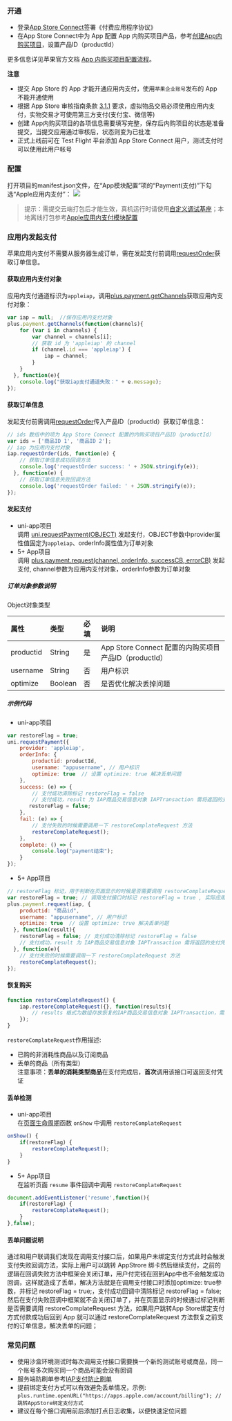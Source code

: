 ### 开通  
- 登录[App Store Connect](https://appstoreconnect.apple.com/)签署《付费应用程序协议》
- 在App Store Connect中为 App 配置 App 内购买项目产品，参考[创建App内购买项目](https://help.apple.com/app-store-connect/#/devae49fb316)，设置产品ID（productId）

更多信息详见苹果官方文档 [App 内购买项目配置流程](https://help.apple.com/app-store-connect/#/devb57be10e7)。

**注意**  
- 提交 App Store 的 App 才能开通应用内支付，使用`苹果企业账号`发布的 App 不能开通使用  
- 根据 App Store 审核指南条款 [3.1.1](https://developer.apple.com/cn/app-store/review/guidelines/#in-app-purchase) 要求，虚拟物品交易必须使用应用内支付，实物交易才可使用第三方支付(支付宝、微信等)
- 创建 App内购买项目的各项信息需要填写完整，保存后内购项目的状态是准备提交，当提交应用通过审核后，状态则变为已批准
- 正式上线前可在 Test Flight 平台添加 App Store Connect 用户，测试支付时可以使用此用户帐号


### 配置  
打开项目的manifest.json文件，在“App模块配置”项的“Payment(支付)”下勾选“Apple应用内支付”：
![](https://partner-dcloud-native.oss-cn-hangzhou.aliyuncs.com/images/uniapp/payment/iap_setup_manifest_info.png)

> 提示：需提交云端打包后才能生效，真机运行时请使用[自定义调试基座](https://ask.dcloud.net.cn/article/35115)；本地离线打包参考[Apple应用内支付模块配置](https://nativesupport.dcloud.net.cn/AppDocs/usemodule/iOSModuleConfig/pay?id=%e8%8b%b9%e6%9e%9c%e5%ba%94%e7%94%a8%e5%86%85%e8%b4%ad%e6%94%af%e4%bb%98)

### 应用内发起支付

苹果应用内支付不需要从服务器生成订单，需在发起支付前调用[requestOrder](https://www.html5plus.org/doc/zh_cn/payment.html#plus.payment.PaymentChannel.requestOrder)获取订单信息。

#### 获取应用内支付对象
应用内支付通道标识为`appleiap`，调用[plus.payment.getChannels](https://www.html5plus.org/doc/zh_cn/payment.html#plus.payment.getChannels)获取应用内支付对象：
```  js
var iap = null;  //保存应用内支付对象
plus.payment.getChannels(function(channels){
    for (var i in channels) {
        var channel = channels[i];
        // 获取 id 为 'appleiap' 的 channel  
        if (channel.id === 'appleiap') {
            iap = channel;
        }
    }
  }, function(e){
    console.log("获取iap支付通道失败：" + e.message);
});
```

#### 获取订单信息
发起支付前需调用[requestOrder](https://www.html5plus.org/doc/zh_cn/payment.html#plus.payment.PaymentChannel.requestOrder)传入产品ID（productId）获取订单信息：
```  js
// ids 数组中的项为 App Store Connect 配置的内购买项目产品ID（productId）
var ids = ['商品ID 1', '商品ID 2'];
// iap 为应用内支付对象 
iap.requestOrder(ids, function(e) {  
    // 获取订单信息成功回调方法  
    console.log('requestOrder success: ' + JSON.stringify(e));
  }, function(e) {
    // 获取订单信息失败回调方法  
    console.log('requestOrder failed: ' + JSON.stringify(e));
});
```

#### 发起支付
- uni-app项目  
调用 [uni.requestPayment(OBJECT)](https://uniapp.dcloud.io/api/plugins/payment?id=requestpayment) 发起支付，OBJECT参数中provider属性值固定为`appleiap`、orderInfo属性值为订单对象
- 5+ App项目  
调用 [plus.payment.request(channel, orderInfo, successCB, errorCB)](https://www.html5plus.org/doc/zh_cn/payment.html#plus.payment.request) 发起支付, channel参数为应用内支付对象，orderInfo参数为订单对象

##### 订单对象参数说明  
Object对象类型

| 属性 | 类型 | 必填 | 说明 |
| :--- | :--- | :--- | :--- |
| productid | String | 是 | App Store Connect 配置的内购买项目产品ID（productId） |
| username | String | 否 | 用户标识 |
| optimize | Boolean | 否 | 是否优化解决丢掉问题 |

##### 示例代码
- uni-app项目
```  js
var restoreFlag = true;
uni.requestPayment({
    provider: 'appleiap',
    orderInfo: {
        productid: productId,    
        username: "appusername", // 用户标识
        optimize: true  // 设置 optimize: true 解决丢单问题  
    },
    success: (e) => {
        // 支付成功清除标记 restoreFlag = false  
        // 支付成功，result 为 IAP商品交易信息对象 IAPTransaction 需将返回的支付凭证传给后端进行二次认证 
       restoreFlag = false;
    },
    fail: (e) => {
        // 支付失败的时候需要调用一下 restoreComplateRequest 方法  
        restoreComplateRequest();
    },
    complete: () => {
        console.log("payment结束");
    }
});
```

-  5+ App项目  
```  js
// restoreFlag 标记，用于判断在页面显示的时候是否需要调用 restoreComplateRequest 方法  
var restoreFlag = true; // 调用支付接口时标记 restoreFlag = true , 实际应用请将标记存储在 storage 中  
plus.payment.request(iap, {
    productid: "商品id",
    username: "appusername", // 用户标识  
    optimize: true  // 设置 optimize: true 解决丢单问题  
  }, function(result){
    restoreFlag = false; // 支付成功清除标记 restoreFlag = false  
    // 支付成功，result 为 IAP商品交易信息对象 IAPTransaction 需将返回的支付凭证传给后端进行二次认证  
  }, function(e){
    // 支付失败的时候需要调用一下 restoreComplateRequest 方法  
    restoreComplateRequest();
});
```

#### 恢复购买
```  js
function restoreComplateRequest() {
    iap.restoreComplateRequest({}, function(results){
        // results 格式为数组存放恢复的IAP商品交易信息对象 IAPTransaction，需要将返回的支付凭证传给后端进行二次认证  
    });
}
```

`restoreComplateRequest`作用描述:
- 已购的非消耗性商品以及订阅商品  
- 丢单的商品（所有类型）  
注意事项：**丢单的消耗类型商品**在支付完成后，**首次**调用该接口可返回支付凭证

#### 丢单检测
- uni-app项目  
在[页面生命周期](https://uniapp.dcloud.io/collocation/frame/lifecycle?id=%e9%a1%b5%e9%9d%a2%e7%94%9f%e5%91%bd%e5%91%a8%e6%9c%9f)函数 `onShow` 中调用 `restoreComplateRequest`  
```  js
onShow() {
    if(restoreFlag) {
        restoreComplateRequest();
    }
}
```
- 5+ App项目  
在监听页面 `resume` 事件回调中调用 `restoreComplateRequest`  
```  js
document.addEventListener('resume',function(){  
    if(restoreFlag) {  
        restoreComplateRequest();
    }  
},false); 
```

#### 丢单问题说明  
通过和用户联调我们发现在调用支付接口后，如果用户未绑定支付方式此时会触发支付失败回调方法，实际上用户可以跳转 AppStrore 绑卡然后继续支付，之前的逻辑在回调失败方法中框架会关闭订单，用户付完钱在回到App中也不会触发成功回调，这样就造成了丢单，解决方法就是在调用支付接口时添加optimize: true参数，并标记 restoreFlag = true;，支付成功回调中清除标记 restoreFlag = false; 然后在支付失败回调中框架就不会关闭订单了，并在页面显示的时候通过标记判断是否需要调用 restoreComplateRequest 方法，如果用户跳转App Store绑定支付方式付款成功后回到 App 就可以通过 restoreComplateRequest 方法恢复之前支付的订单信息，解决丢单的问题；


### 常见问题  
- 使用沙盒环境测试时每次调用支付接口需要换一个新的测试账号或商品，同一个账号多次购买同一个商品可能会没有回调 
- 服务端防刷单参考[IAP支付防止刷单](https://www.jianshu.com/p/5cf686e92924)
- 提前绑定支付方式可以有效避免丢单情况，示例:
`plus.runtime.openURL("https://apps.apple.com/account/billing"); //跳转AppStore绑定支付方式`
- 建议在每个接口调用前后添加打点日志收集，以便快速定位问题

